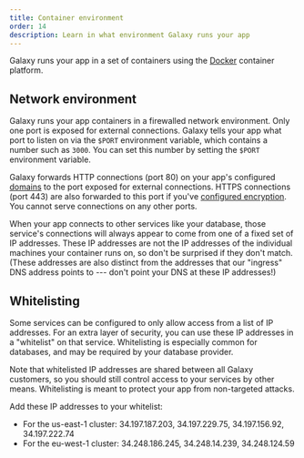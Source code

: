 ```yaml
---
title: Container environment
order: 14
description: Learn in what environment Galaxy runs your app
---
```


<!-- Note: post logger2 release, we'll also document the environment variables
     that we set, entry point, etc.
-->

Galaxy runs your app in a set of containers using the [Docker](https://www.docker.com/) container platform.

<h2 id="network">Network environment</h2>

Galaxy runs your app containers in a firewalled network environment.  Only one port is exposed for external connections.  Galaxy tells your app what port to listen on via the `$PORT` environment variable, which contains a number such as `3000`. You can set this number by setting the `$PORT` environment variable.

Galaxy forwards HTTP connections (port 80) on your app's configured [domains](/custom-domains.html) to the port exposed for external connections. HTTPS connections (port 443) are also forwarded to this port if you've [configured encryption](/encryption.html).  You cannot serve connections on any other ports.

When your app connects to other services like your database, those service's connections will always appear to come from one of a fixed set of IP addresses.  These IP addresses are not the IP addresses of the individual machines your container runs on, so don't be surprised if they don't match.  (These addresses are also distinct from the addresses that our "ingress" DNS address points to --- don't point your DNS at these IP addresses!)

<h2 id="whitelisting">Whitelisting</h2>

Some services can be configured to only allow access from a list of IP addresses. For an extra layer of security, you can use these IP addresses in a "whitelist" on that service. Whitelisting is especially common for databases, and may be required by your database provider.

Note that whitelisted IP addresses are shared between all Galaxy customers, so you should still control access to your services by other means. Whitelisting is meant to protect your app from non-targeted attacks.

Add these IP addresses to your whitelist:

- For the us-east-1 cluster: 34.197.187.203, 34.197.229.75, 34.197.156.92, 34.197.222.74
- For the eu-west-1 cluster: 34.248.186.245, 34.248.14.239, 34.248.124.59
